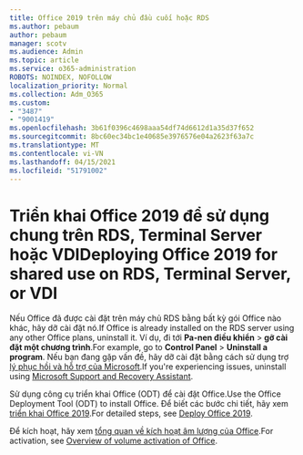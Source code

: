 ```yaml
---
title: Office 2019 trên máy chủ đầu cuối hoặc RDS
ms.author: pebaum
author: pebaum
manager: scotv
ms.audience: Admin
ms.topic: article
ms.service: o365-administration
ROBOTS: NOINDEX, NOFOLLOW
localization_priority: Normal
ms.collection: Adm_O365
ms.custom:
- "3487"
- "9001419"
ms.openlocfilehash: 3b61f0396c4698aaa54df74d6612d1a35d37f652
ms.sourcegitcommit: 8bc60ec34bc1e40685e3976576e04a2623f63a7c
ms.translationtype: MT
ms.contentlocale: vi-VN
ms.lasthandoff: 04/15/2021
ms.locfileid: "51791002"
---
```

# <a name="deploying-office-2019-for-shared-use-on-rds-terminal-server-or-vdi"></a><span data-ttu-id="c5cea-102">Triển khai Office 2019 để sử dụng chung trên RDS, Terminal Server hoặc VDI</span><span class="sxs-lookup"><span data-stu-id="c5cea-102">Deploying Office 2019 for shared use on RDS, Terminal Server, or VDI</span></span>

<span data-ttu-id="c5cea-103">Nếu Office đã được cài đặt trên máy chủ RDS bằng bất kỳ gói Office nào khác, hãy dỡ cài đặt nó.</span><span class="sxs-lookup"><span data-stu-id="c5cea-103">If Office is already installed on the RDS server using any other Office plans, uninstall it.</span></span> <span data-ttu-id="c5cea-104">Ví dụ, đi tới **Pa-nen điều khiển**  >  **gỡ cài đặt một chương trình**.</span><span class="sxs-lookup"><span data-stu-id="c5cea-104">For example, go to **Control Panel** > **Uninstall a program**.</span></span> <span data-ttu-id="c5cea-105">Nếu bạn đang gặp vấn đề, hãy dỡ cài đặt bằng cách sử dụng trợ [lý phục hồi và hỗ trợ của Microsoft](https://aka.ms/SARA-OfficeUninstall-Alchemy).</span><span class="sxs-lookup"><span data-stu-id="c5cea-105">If you're experiencing issues, uninstall using [Microsoft Support and Recovery Assistant](https://aka.ms/SARA-OfficeUninstall-Alchemy).</span></span> 

<span data-ttu-id="c5cea-106">Sử dụng công cụ triển khai Office (ODT) để cài đặt Office.</span><span class="sxs-lookup"><span data-stu-id="c5cea-106">Use the Office Deployment Tool (ODT) to install Office.</span></span> <span data-ttu-id="c5cea-107">Để biết các bước chi tiết, hãy xem [triển khai Office 2019](https://docs.microsoft.com/deployoffice/office2019/deploy).</span><span class="sxs-lookup"><span data-stu-id="c5cea-107">For detailed steps, see [Deploy Office 2019](https://docs.microsoft.com/deployoffice/office2019/deploy).</span></span>

<span data-ttu-id="c5cea-108">Để kích hoạt, hãy xem [tổng quan về kích hoạt âm lượng của Office](https://docs.microsoft.com/deployoffice/vlactivation/plan-volume-activation-of-office).</span><span class="sxs-lookup"><span data-stu-id="c5cea-108">For activation, see [Overview of volume activation of Office](https://docs.microsoft.com/deployoffice/vlactivation/plan-volume-activation-of-office).</span></span>